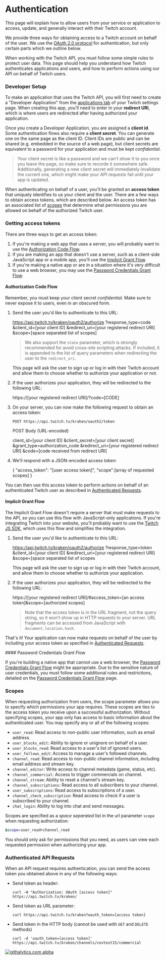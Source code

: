 # Authentication

This page will explain how to allow users from your service or application to access, update, and generally interact with their Twitch account.

We provide three ways for obtaining access to a Twitch account on behalf of the user. We use the [OAuth 2.0 protocol] for authentication, but only certain parts which we outline below.

When working with the Twitch API, you must follow some simple rules to protect user data. This page should help you understand how Twitch authenticates applications and users, and how to perform actions using our API on behalf of Twitch users.

[OAuth 2.0 protocol]:http://hueniverse.com/2010/05/introducing-oauth-2-0

### Developer Setup

To make an application that uses the Twitch API, you will first need to create a "Developer Application" from the [applications tab][] of your Twitch settings page. When creating this app, you'll need to enter in your __redirect URI__, which is where users are redirected after having authorized your application.

Once you create a Developer Application, you are assigned a __client id__. Some authentication flows also require a __client secret__. You can generate one on the same page as the client ID. Client IDs are public and can be shared (e.g. embedded in the source of a web page), but client secrets are equivalent to a password for your application and must be kept _confidential_.

> Your client secret is like a password and we can't show it to you once you leave the page, so make sure to recorde it somewhere safe. Additionally, generating a new client secret will immediately invalidate the current one, which might make your API requests fail until your app is updated.

When authenticating on behalf of a user, you'll be granted an __access token__ that uniquely identifies to us your client and the user. There are a few ways to obtain access tokens, which are described below. An access token has an associated list of [scopes](#scope) that determine what permissions you are allowed on behalf of the authorized Twitch user.

[Applications tab]: http://www.twitch.tv/settings?section=applications


### Getting access tokens

There are three ways to get an access token:

  1. If you're making a web app that uses a server, you will probably want to use the [Authorization Code Flow](#auth-code).
  2. If you are making an app that doesn't use a server, such as a client-side JavaScript app or a mobile app, you'll use the [Implicit Grant Flow](#implicit-grant).
  3. If you're making a native app or are in a situation where it's very difficult to use a web browser, you may use the [Password Credentials Grant Flow](#password-credentials-grant).

<a name="auth-code"></a>
#### Authorization Code Flow

Remember, you must keep your client secret _confidential_. Make sure to never expose it to users, even in an obscured form.

  1. Send the user you'd like to authenticate to this URL:
  
        https://api.twitch.tv/kraken/oauth2/authorize
            ?response_type=code
            &client_id=[your client ID]
            &redirect_uri=[your registered redirect URI]
            &scope=[space separated list of scopes]

      > We also support the `state` parameter, which is strongly recommended
      > for avoid cross-site scripting attacks. If included, it is appended to
      > the list of query parameters when redirecting the user to the
      > `redirect_uri`.
      
      This page will ask the user to sign up or log in with their Twitch account and allow them to choose whether to authorize your application or not.
      
  2. If the user authorizes your application, they will be redirected to the following URL:
  
        https://[your registered redirect URI]/?code=[CODE]
        
  3. On your server, you can now make the following request to obtain an access token:
  
     `POST https://api.twitch.tv/kraken/oauth2/token`
     
     POST Body (URL-encoded)
     
        client_id=[your client ID]
        &client_secret=[your client secret]
        &grant_type=authorization_code
        &redirect_uri=[your registered redirect URI]
        &code=[code received from redirect URI]

     
  4. We'll respond with a JSON-encoded access token:
   
        {
          "access_token": "[user access token]",
          "scope":[array of requested scopes]
        }
  
  You can then use this access token to perform actions on behalf of an authenticated Twitch user as described in [Authenticated Requests](#authenticated-requests).
  
<a name="implicit-grant"></a>
#### Implicit Grant Flow

The Implicit Grant Flow doesn't require a server that must make requests to the API, so you can use this flow with JavaScript-only applications. If you're integrating Twitch into your website, you'll probably want to use the [Twitch JS SDK](https://github.com/justintv/twitch-js-sdk), which uses this flow and simplifies the integration.


  1. Send the user you'd like to authenticate to this URL:
  
        https://api.twitch.tv/kraken/oauth2/authorize
            ?response_type=token
            &client_id=[your client ID]
            &redirect_uri=[your registered redirect URI]
            &scope=[space separated list of scopes

      This page will ask the user to sign up or log in with their Twitch account, and allow them to choose whether to authorize your application.
      
  2. If the user authorizes your application, they will be redirected to the following URL:
  
        https://[your registered redirect URI]/#access_token=[an access token]&scope=[authorized scopes]
        
      > Note that the access token is in the URL fragment, not the
      > query string, so it won't show up in HTTP requests to your server.
      > URL fragments can be accessed from JavaScript with
      > `document.location.hash`.

That's it! Your application can now make requests on behalf of the user by including your access token as specified in [Authenticated Requests](#authenticated-requests).

<a name="password-credentials-grant"/>
#### Password Credentials Grant Flow
  
If you're building a native app that cannot use a web browser, the [Password Credentials Grant Flow][] might be appropriate. Due to the sensitive nature of user credentials, you must follow some additional rules and restrictions, detailed on the [Password Credentials Grant Flow][] page.

[Password Credentials Grant Flow]: password-credentials.md
  
<a name="scope"></a>

### Scopes

When requesting authorization from users, the scope parameter allows you to specify which permissions your app requires. These scopes are ties to the access token you receive upon a successful authorization. Without specifying scopes, your app only has access to basic information about the authenticated user. You may specify any or all of the following scopes:

- `user_read`: Read access to non-public user information, such as email address.
- `user_blocks_edit`: Ability to ignore or unignore on behalf of a user.
- `user_blocks_read`: Read access to a user's list of ignored users.
- `user_follows_edit`: Access to manage a user's followed channels.
- `channel_read`: Read access to non-public channel information, including email address and stream key.
- `channel_editor`: Write access to channel metadata (game, status, etc).
- `channel_commercial`: Access to trigger commercials on channel.
- `channel_stream`: Ability to reset a channel's stream key.
- `channel_subscriptions`: Read access to all subscribers to your channel.
- `user_subscriptions`: Read access to subscriptions of a user.
- `channel_check_subscription`: Read access to check if a user is subscribed to your channel.
- `chat_login`: Ability to log into chat and send messages.

Scopes are specified as a *space separated* list in the url parameter `scope` when requesting authorization:

```bash
&scope=user_read+channel_read
```

You should only ask for permissions that you need, as users can view each requested permission when authorizing your app.

<a name="authenticated-requests"></a>
### Authenticated API Requests

When an API request requires authentication, you can send the access token you obtained above in any of the following ways:
 
  * Send token as header:

	    curl -H "Authorization: OAuth [access token]" https://api.twitch.tv/kraken/

  * Send token as URL parameter:

	    curl https://api.twitch.tv/kraken?oauth_token=[access token]

  * Send token in the HTTP body (cannot be used with `GET` and `DELETE` methods)
  
        curl -d 'oauth_token=[access token]' https://api.twitch.tv/kraken/channels/cevtest15/commercial

[![githalytics.com alpha](https://cruel-carlota.pagodabox.com/56e6a90fa031ae920e36cf219184c33c "githalytics.com")](http://githalytics.com/justintv/Twitch-API/blob/master/authentication.md)
